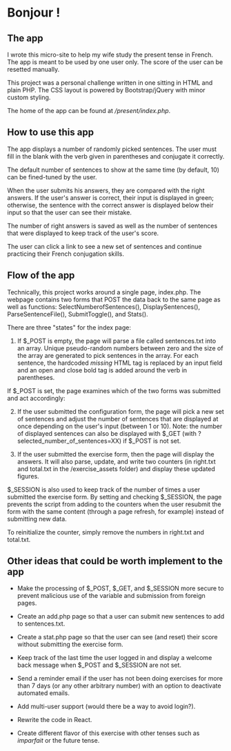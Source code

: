 # Bonjour !

## The app

I wrote this micro-site to help my wife study the present tense in French. The app is meant to be used by one user only. The score of the user can be resetted manually.

This project was a personal challenge written in one sitting in HTML and plain PHP. The CSS layout is powered by Bootstrap/jQuery with minor custom styling.

The home of the app can be found at */present/index.php*.

## How to use this app

The app displays a number of randomly picked sentences. The user must fill in the blank with the verb given in parentheses and conjugate it correctly.

The default number of sentences to show at the same time (by default, 10) can be fined-tuned by the user. 

When the user submits his answers, they are compared with the right answers. If the user's answer is correct, their input is displayed in green; otherwise, the sentence with the correct answer is displayed below their input so that the user can see their mistake.

The number of right answers is saved as well as the number of sentences that were displayed to keep track of the user's score.

The user can click a link to see a new set of sentences and continue practicing their French conjugation skills.

## Flow of the app

Technically, this project works around a single page, index.php. The webpage contains two forms that POST the data back to the same page as well as functions: SelectNumberofSentences(), DisplaySentences(), ParseSentenceFile(), SubmitToggle(), and Stats().

There are three "states" for the index page:

1. If $_POST is empty, the page will parse a file called sentences.txt into an array. Unique pseudo-random numbers between zero and the size of the array are generated to pick sentences in the array. For each sentence, the hardcoded *missing* HTML tag is replaced by an input field and an open and close bold tag is added around the verb in parentheses.

If $_POST is set, the page examines which of the two forms was submitted and act accordingly:

2. If the user submitted the configuration form, the page will pick a new set of sentences and adjust the number of sentences that are displayed at once depending on the user's input (between 1 or 10). Note: the number of displayed sentences can also be displayed with $_GET (with ?selected_number_of_sentences=XX) if $_POST is not set.

3. If the user submitted the exercise form, then the page will display the answers. It will also parse, update, and write two counters (in right.txt and total.txt in the /exercise_assets folder) and display these updated figures.

$_SESSION is also used to keep track of the number of times a user submitted the exercise form. By setting and checking $_SESSION, the page prevents the script from adding to the counters when the user resubmit the form with the same content (through a page refresh, for example) instead of submitting new data.

To reinitialize the counter, simply remove the numbers in right.txt and total.txt.

## Other ideas that could be worth implement to the app

* Make the processing of $_POST, $_GET, and $_SESSION more secure to prevent malicious use of the variable and submission from foreign pages.

* Create an add.php page so that a user can submit new sentences to add to sentences.txt.

* Create a stat.php page so that the user can see (and reset) their score without submitting the exercise form.

* Keep track of the last time the user logged in and display a welcome back message when $_POST and $_SESSION are not set.

* Send a reminder email if the user has not been doing exercises for more than 7 days (or any other arbitrary number) with an option to deactivate automated emails.

* Add multi-user support (would there be a way to avoid login?).

* Rewrite the code in React.

* Create different flavor of this exercise with other tenses such as *imparfait* or the future tense.